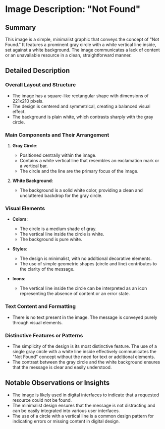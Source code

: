 # Image Description: "Not Found"

## Summary
This image is a simple, minimalist graphic that conveys the concept of "Not Found." It features a prominent gray circle with a white vertical line inside, set against a white background. The image communicates a lack of content or an unavailable resource in a clean, straightforward manner.

## Detailed Description

### Overall Layout and Structure
- The image has a square-like rectangular shape with dimensions of 221x210 pixels.
- The design is centered and symmetrical, creating a balanced visual effect.
- The background is plain white, which contrasts sharply with the gray circle.

### Main Components and Their Arrangement
1. **Gray Circle**:
   - Positioned centrally within the image.
   - Contains a white vertical line that resembles an exclamation mark or a vertical bar.
   - The circle and the line are the primary focus of the image.

2. **White Background**:
   - The background is a solid white color, providing a clean and uncluttered backdrop for the gray circle.

### Visual Elements
- **Colors**:
  - The circle is a medium shade of gray.
  - The vertical line inside the circle is white.
  - The background is pure white.

- **Styles**:
  - The design is minimalist, with no additional decorative elements.
  - The use of simple geometric shapes (circle and line) contributes to the clarity of the message.

- **Icons**:
  - The vertical line inside the circle can be interpreted as an icon representing the absence of content or an error state.

### Text Content and Formatting
- There is no text present in the image. The message is conveyed purely through visual elements.

### Distinctive Features or Patterns
- The simplicity of the design is its most distinctive feature. The use of a single gray circle with a white line inside effectively communicates the "Not Found" concept without the need for text or additional elements.
- The contrast between the gray circle and the white background ensures that the message is clear and easily understood.

## Notable Observations or Insights
- The image is likely used in digital interfaces to indicate that a requested resource could not be found.
- The minimalist design ensures that the message is not distracting and can be easily integrated into various user interfaces.
- The use of a circle with a vertical line is a common design pattern for indicating errors or missing content in digital design.